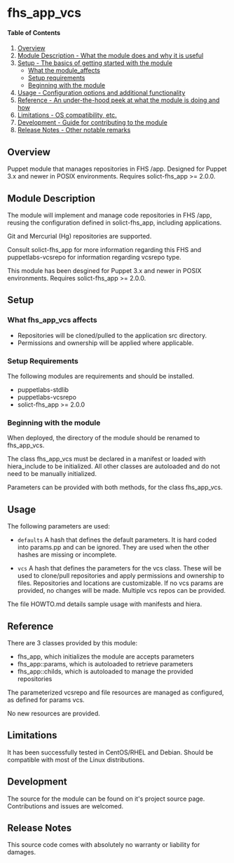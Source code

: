 # fhs_app_vcs

#### Table of Contents

1. [Overview](#overview)
2. [Module Description - What the module does and why it is useful](#module-description)
3. [Setup - The basics of getting started with the module](#setup)
    * [What the module_affects](#what-the-module-affects)
    * [Setup requirements](#setup-requirements)
    * [Beginning with the module](#beginning-with-the-module)
4. [Usage - Configuration options and additional functionality](#usage)
5. [Reference - An under-the-hood peek at what the module is doing and how](#reference)
5. [Limitations - OS compatibility, etc.](#limitations)
6. [Development - Guide for contributing to the module](#development)
7. [Release Notes - Other notable remarks](#release-notes)

## Overview

Puppet module that manages repositories in FHS /app.
Designed for Puppet 3.x and newer in POSIX environments.
Requires solict-fhs_app >= 2.0.0.

## Module Description

The module will implement and manage code repositories in FHS /app, reusing the
configuration defined in solict-fhs_app, including applications.

Git and Mercurial (Hg) repositories are supported.

Consult solict-fhs_app for more information regarding this FHS and
puppetlabs-vcsrepo for information regarding vcsrepo type.

This module has been desgined for Puppet 3.x and newer in POSIX environments.
Requires solict-fhs_app >= 2.0.0.

## Setup

### What fhs_app_vcs affects

* Repositories will be cloned/pulled to the application src directory.
* Permissions and ownership will be applied where applicable.

### Setup Requirements

The following modules are requirements and should be installed.
* puppetlabs-stdlib
* puppetlabs-vcsrepo
* solict-fhs_app >= 2.0.0

### Beginning with the module

When deployed, the directory of the module should be renamed to fhs_app_vcs.

The class fhs_app_vcs must be declared in a manifest or loaded with
hiera_include to be initialized.
All other classes are autoloaded and do not need to be manually initialized.

Parameters can be provided with both methods, for the class fhs_app_vcs.

## Usage

The following parameters are used:

* `defaults`
A hash that defines the default parameters.
It is hard coded into params.pp and can be ignored.
They are used when the other hashes are missing or incomplete.

* `vcs`
A hash that defines the parameters for the vcs class.
These will be used to clone/pull repositories and apply permissions and
ownership to files.
Repositories and locations are customizable.
If no vcs params are provided, no changes will be made.
Multiple vcs repos can be provided.

The file HOWTO.md details sample usage with manifests and hiera.

## Reference

There are 3 classes provided by this module:
- fhs_app, which initializes the module are accepts parameters
- fhs_app::params, which is autoloaded to retrieve parameters
- fhs_app::childs, which is autoloaded to manage the provided repositories

The parameterized vcsrepo and file resources are managed as configured, as
defined for params vcs.

No new resources are provided.

## Limitations

It has been successfully tested in CentOS/RHEL and Debian.
Should be compatible with most of the Linux distributions.

## Development

The source for the module can be found on it's project source page.
Contributions and issues are welcomed.

## Release Notes

This source code comes with absolutely no warranty or liability for damages.

